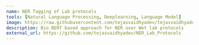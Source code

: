 ```yaml
---
name: NER Tagging of Lab protocols
tools: [Natural Language Processing, Deeplearning, Language Model]
image: https://raw.githubusercontent.com/tejasvaidhyadev/tejasvaidhyadev.github.io/master/_images/Ner.png
description: Bio BERT based approach for NER over Wet lab protocols
external_url: https://github.com/tejasvaidhyadev/NER_Lab_Protocols
---
```

